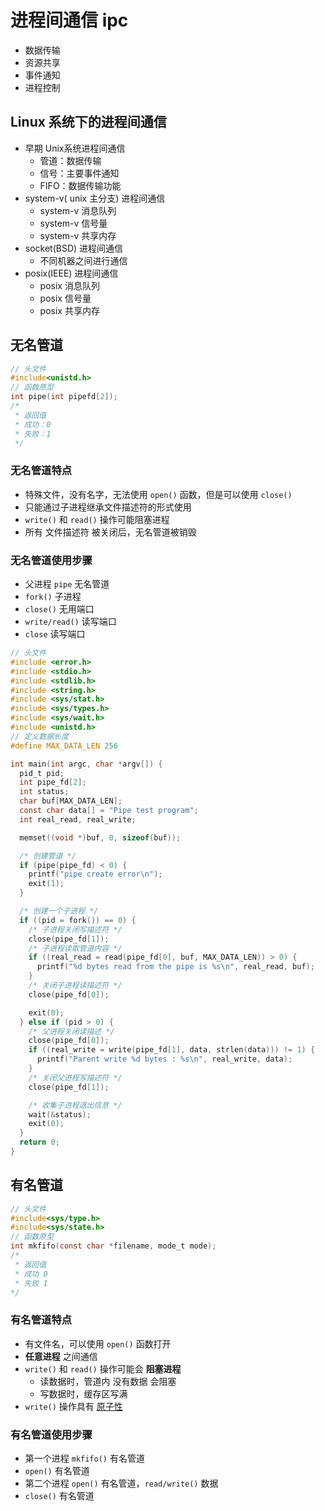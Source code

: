 # 进程间通信 ipc

- 数据传输
- 资源共享
- 事件通知
- 进程控制

## Linux 系统下的进程间通信

- 早期 Unix系统进程间通信
  - 管道：数据传输
  - 信号：主要事件通知
  - FIFO：数据传输功能
- system-v( unix 主分支) 进程间通信
  - system-v 消息队列
  - system-v 信号量
  - system-v 共享内存
- socket(BSD) 进程间通信
  - 不同机器之间进行通信
- posix(IEEE) 进程间通信
  - posix 消息队列
  - posix 信号量
  - posix 共享内存

## 无名管道

```c
// 头文件
#include<unistd.h>
// 函数原型
int pipe(int pipefd[2]);
/*
 * 返回值
 * 成功：0
 * 失败：1
 */
```

### 无名管道特点

- 特殊文件，没有名字，无法使用 `open()` 函数，但是可以使用 `close()`
- 只能通过子进程继承文件描述符的形式使用
- `write()` 和 `read()` 操作可能阻塞进程
- 所有 文件描述符 被关闭后，无名管道被销毁

### 无名管道使用步骤

- 父进程 `pipe` 无名管道
- `fork()` 子进程
- `close()` 无用端口
- `write/read()` 读写端口
- `close` 读写端口

```c
// 头文件
#include <error.h>
#include <stdio.h>
#include <stdlib.h>
#include <string.h>
#include <sys/stat.h>
#include <sys/types.h>
#include <sys/wait.h>
#include <unistd.h>
// 定义数据长度
#define MAX_DATA_LEN 256

int main(int argc, char *argv[]) {
  pid_t pid;
  int pipe_fd[2];
  int status;
  char buf[MAX_DATA_LEN];
  const char data[] = "Pipe test program";
  int real_read, real_write;

  memset((void *)buf, 0, sizeof(buf));

  /* 创建管道 */
  if (pipe(pipe_fd) < 0) {
    printf("pipe create error\n");
    exit(1);
  }

  /* 创建一个子进程 */
  if ((pid = fork()) == 0) {
    /* 子进程关闭写描述符 */
    close(pipe_fd[1]);
    /* 子进程读取管道内容 */
    if ((real_read = read(pipe_fd[0], buf, MAX_DATA_LEN)) > 0) {
      printf("%d bytes read from the pipe is %s\n", real_read, buf);
    }
    /* 关闭子进程读描述符 */
    close(pipe_fd[0]);

    exit(0);
  } else if (pid > 0) {
    /* 父进程关闭读描述 */
    close(pipe_fd[0]);
    if ((real_write = write(pipe_fd[1], data, strlen(data))) != 1) {
      printf("Parent write %d bytes : %s\n", real_write, data);
    }
    /* 关闭父进程写描述符 */
    close(pipe_fd[1]);

    /* 收集子进程退出信息 */
    wait(&status);
    exit(0);
  }
  return 0;
}
```

## 有名管道

```c
// 头文件
#include<sys/type.h>
#include<sys/state.h>
// 函数原型
int mkfifo(const char *filename, mode_t mode);
/* 
 * 返回值
 * 成功 0
 * 失败 1
*/
```

### 有名管道特点

- 有文件名，可以使用 `open()` 函数打开
- **任意进程** 之间通信
- `write()` 和 `read()` 操作可能会 **阻塞进程**
  - 读数据时，管道内 没有数据 会阻塞
  - 写数据时，缓存区写满
- `write()` 操作具有 [原子性](../../内核驱动编程/书上内容笔记/Linux_设备驱动中的并发控制#原子操作)

### 有名管道使用步骤

+ 第一个进程 `mkfifo()` 有名管道
+ `open()` 有名管道
+ 第二个进程 `open()` 有名管道，`read/write()` 数据
+ `close()` 有名管道